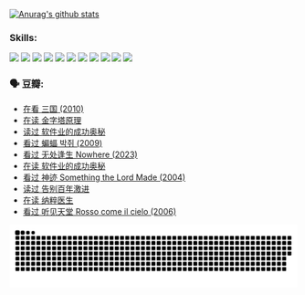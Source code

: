 
[![Anurag's github stats](https://github-readme-stats.vercel.app/api?username=w940853815)](https://github.com/anuraghazra/github-readme-stats)

### Skills:

<code><img height="32" src="https://cdn.jsdelivr.net/npm/simple-icons@v5/icons/python.svg"></code>
<code><img height="32" src="https://cdn.jsdelivr.net/npm/simple-icons@v5/icons/javascript.svg"></code>
<code><img height="32" src="https://cdn.jsdelivr.net/npm/simple-icons@v5/icons/django.svg"></code>
<code><img height="32" src="https://cdn.jsdelivr.net/npm/simple-icons@v5/icons/flask.svg"></code>
<code><img height="32" src="https://cdn.jsdelivr.net/npm/simple-icons@v5/icons/vuetify.svg"></code>
<code><img height="32" src="https://cdn.jsdelivr.net/npm/simple-icons@v5/icons/git.svg"></code>
<code><img height="32" src="https://cdn.jsdelivr.net/npm/simple-icons@v5/icons/docker.svg"></code>
<code><img height="32" src="https://cdn.jsdelivr.net/npm/simple-icons@v5/icons/postgresql.svg"></code>
<code><img height="32" src="https://cdn.jsdelivr.net/npm/simple-icons@v5/icons/elasticsearch.svg"></code>
<code><img height="32" src="https://cdn.jsdelivr.net/npm/simple-icons@v5/icons/macos.svg"></code>
<code><img height="32" src="https://cdn.jsdelivr.net/npm/simple-icons@v5/icons/linux.svg"></code>

### 🗣 豆瓣:

<!-- DOUBAN-ACTIVITIES:START -->
- [在看 三国‎ (2010)](https://www.douban.com/people/136069238/status/4430559482/?_i=99827050)
- [在读 金字塔原理](https://www.douban.com/people/136069238/status/4424812753/?_i=99827050)
- [读过 软件业的成功奥秘](https://www.douban.com/people/136069238/status/4424809958/?_i=99827050)
- [看过 蝙蝠 박쥐‎ (2009)](https://www.douban.com/people/136069238/status/4422787315/?_i=99827050)
- [看过 无处逢生 Nowhere‎ (2023)](https://www.douban.com/people/136069238/status/4416454713/?_i=99827050)
- [在读 软件业的成功奥秘](https://www.douban.com/people/136069238/status/4414815312/?_i=99827050)
- [看过 神迹 Something the Lord Made‎ (2004)](https://www.douban.com/people/136069238/status/4409691983/?_i=99827050)
- [读过 告别百年激进](https://www.douban.com/people/136069238/status/4406414036/?_i=99827050)
- [在读 纳粹医生](https://www.douban.com/people/136069238/status/4406413750/?_i=99827050)
- [看过 听见天堂 Rosso come il cielo‎ (2006)](https://www.douban.com/people/136069238/status/4401902014/?_i=99827050)
<!-- DOUBAN-ACTIVITIES:END -->


![Snake animation](https://raw.githubusercontent.com/w940853815/w940853815/output/github-contribution-grid-snake.svg)

<!--
**w940853815/w940853815** is a ✨ _special_ ✨ repository because its `README.md` (this file) appears on your GitHub profile.

Here are some ideas to get you started:

- 🔭 I’m currently working on ...
- 🌱 I’m currently learning ...
- 👯 I’m looking to collaborate on ...
- 🤔 I’m looking for help with ...
- 💬 Ask me about ...
- 📫 How to reach me: ...
- 😄 Pronouns: ...
- ⚡ Fun fact: ...
-->
